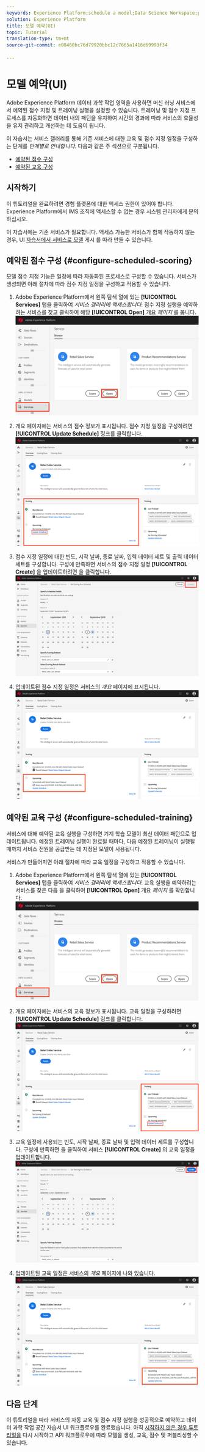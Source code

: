 ```yaml
---
keywords: Experience Platform;schedule a model;Data Science Workspace;popular topics
solution: Experience Platform
title: 모델 예약(UI)
topic: Tutorial
translation-type: tm+mt
source-git-commit: e08460bc76d79920bbc12c7665a1416d69993f34

---
```



# 모델 예약(UI)

Adobe Experience Platform 데이터 과학 작업 영역을 사용하면 머신 러닝 서비스에서 예약된 점수 지정 및 트레이닝 실행을 설정할 수 있습니다. 트레이닝 및 점수 지정 프로세스를 자동화하면 데이터 내의 패턴을 유지하여 시간의 경과에 따라 서비스의 효율성을 유지 관리하고 개선하는 데 도움이 됩니다.

이 자습서는 서비스 갤러리를 통해 기존 서비스에 대한 교육 및 점수 지정 일정을 구성하는 단계를 *단계별로 안내합니다*. 다음과 같은 주 섹션으로 구분됩니다.

- [예약된 점수 구성](#configure-scheduled-scoring)
- [예약된 교육 구성](#configure-scheduled-training)

## 시작하기

이 튜토리얼을 완료하려면 경험 플랫폼에 대한 액세스 권한이 있어야 합니다. Experience Platform에서 IMS 조직에 액세스할 수 없는 경우 시스템 관리자에게 문의하십시오.

이 자습서에는 기존 서비스가 필요합니다. 액세스 가능한 서비스가 함께 작동하지 않는 경우, UI [자습서에서 서비스로 모델](./publish-model-service-ui.md) 게시 를 따라 만들 수 있습니다.

## 예약된 점수 구성 {#configure-scheduled-scoring}

모델 점수 지정 기능은 일정에 따라 자동화된 프로세스로 구성할 수 있습니다. 서비스가 생성되면 아래 절차에 따라 점수 지정 일정을 구성하고 적용할 수 있습니다.

1. Adobe Experience Platform에서 왼쪽 탐색 열에 있는 **[!UICONTROL Services]** 탭을 클릭하여 *서비스 갤러리에 액세스합니다*. 점수 지정 실행을 예약하려는 서비스를 찾고 클릭하여 해당 **[!UICONTROL Open]** 개요 *페이지* 를 봅니다.
   ![](../images/models-recipes/schedule/click_to_open.png)

2. 개요 페이지에는 서비스의 점수 정보가 표시됩니다. 점수 지정 일정을 구성하려면 **[!UICONTROL Update Schedule]** 링크를 클릭합니다.
   ![](../images/models-recipes/schedule/service_overview_score.png)

3. 점수 지정 일정에 대한 빈도, 시작 날짜, 종료 날짜, 입력 데이터 세트 및 출력 데이터 세트를 구성합니다. 구성에 만족하면 서비스의 점수 지정 일정 **[!UICONTROL Create]** 을 업데이트하려면 을 클릭합니다.
   ![](../images/models-recipes/schedule/14_configure_scoring_schedule.png)

4. 업데이트된 점수 지정 일정은 서비스의 *개요* 페이지에 표시됩니다.
   ![](../images/models-recipes/schedule/service_with_scoring_schedule.png)


## 예약된 교육 구성 {#configure-scheduled-training}

서비스에 대해 예약된 교육 실행을 구성하면 기계 학습 모델이 최신 데이터 패턴으로 업데이트됩니다. 예정된 트레이닝 실행이 완료될 때마다, 다음 예정된 트레이닝이 실행될 때까지 서비스 전원을 공급받는 데 지정된 모델이 사용됩니다.

서비스가 만들어지면 아래 절차에 따라 교육 일정을 구성하고 적용할 수 있습니다.

1. Adobe Experience Platform에서 왼쪽 탐색 열에 있는 **[!UICONTROL Services]** 탭을 클릭하여 *서비스 갤러리에 액세스합니다*. 교육 실행을 예약하려는 서비스를 찾은 다음 을 클릭하여 **[!UICONTROL Open]** 개요 *페이지* 를 확인합니다.
   ![](../images/models-recipes/schedule/click_to_open.png)

2. 개요 페이지에는 서비스의 교육 정보가 표시됩니다. 교육 일정을 구성하려면 **[!UICONTROL Update Schedule]** 링크를 클릭합니다.
   ![](../images/models-recipes/schedule/service_overview_train.png)

3. 교육 일정에 사용되는 빈도, 시작 날짜, 종료 날짜 및 입력 데이터 세트를 구성합니다. 구성에 만족하면 을 클릭하여 서비스 **[!UICONTROL Create]** 의 교육 일정을 업데이트합니다.
   ![](../images/models-recipes/schedule/12_configure_training_schedule.png)

4. 업데이트된 교육 일정은 서비스의 *개요* 페이지에 나와 있습니다.
   ![](../images/models-recipes/schedule/service_with_training_schedule.png)

## 다음 단계

이 튜토리얼을 따라 서비스의 자동 교육 및 점수 지정 실행을 성공적으로 예약하고 데이터 과학 작업 공간 자습서 UI 워크플로우를 완료했습니다. 아직 [시작하지 않은 경우 튜토리얼을](./create-retails-sales-dataset.md) 다시 시작하고 API 워크플로우에 따라 모델을 생성, 교육, 점수 및 퍼블리싱할 수 있습니다.
